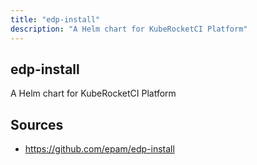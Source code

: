```yaml
---
title: "edp-install"
description: "A Helm chart for KubeRocketCI Platform"
---
```


## edp-install

A Helm chart for KubeRocketCI Platform

## Sources

- https://github.com/epam/edp-install
